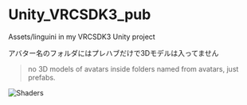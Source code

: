 # Unity_VRCSDK3_pub
Assets/linguini in my VRCSDK3 Unity project

アバター名のフォルダにはプレハブだけで3Dモデルは入ってません
> no 3D models of avatars inside folders named from avatars, just prefabs.

![Shaders](https://github.com/1inguini/Unity_VRCSDK3_pub/blob/master/Shaders.png)
